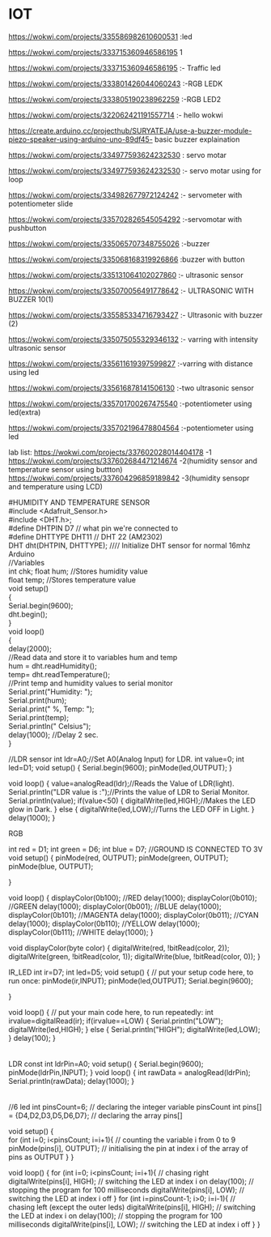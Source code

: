 # IOT

https://wokwi.com/projects/335586982610600531 :led

https://wokwi.com/projects/333715360946586195   1

https://wokwi.com/projects/333715360946586195 :- Traffic led<br> 

https://wokwi.com/projects/333801426044060243  :-RGB LEDK<br> 

https://wokwi.com/projects/333805190238962259  :-RGB LED2<br>

https://wokwi.com/projects/322062421191557714 :- hello wokwi<br>

https://create.arduino.cc/projecthub/SURYATEJA/use-a-buzzer-module-piezo-speaker-using-arduino-uno-89df45- basic buzzer explaination<br>

https://wokwi.com/projects/334977593624232530 : servo motar 

https://wokwi.com/projects/334977593624232530  :-    servo motar using for loop

https://wokwi.com/projects/334982677972124242  :- servometer with potentiometer slide 

https://wokwi.com/projects/335702826545054292  :-servomotar with pushbutton

https://wokwi.com/projects/335065707348755026  :-buzzer 

https://wokwi.com/projects/335068168319926866  :buzzer with button 

https://wokwi.com/projects/335131064102027860 :- ultrasonic sensor 

https://wokwi.com/projects/335070056491778642  :- ULTRASONIC WITH BUZZER 10(1)
 
https://wokwi.com/projects/335585334716793427   :- Ultrasonic with buzzer (2)

https://wokwi.com/projects/335075055329346132   :- varring with intensity ultrasonic sensor

https://wokwi.com/projects/335611619397599827 :-varring with distance using led

https://wokwi.com/projects/335616878141506130  :-two ultrasonic sensor

https://wokwi.com/projects/335701700267475540  :-potentiometer using led(extra)

https://wokwi.com/projects/335702196478804564  :-potentiometer using led


lab list:
https://wokwi.com/projects/337602028014404178 -1<br>
https://wokwi.com/projects/337602684471214674 -2(humidity sensor and temperature sensor using buttton)
https://wokwi.com/projects/337604296859189842 -3(humidity sensopr and temperature using LCD)<br>



#HUMIDITY AND TEMPERATURE SENSOR<br>
#include <Adafruit_Sensor.h><br>
#include <DHT.h>;<br>
#define DHTPIN D7 // what pin we're connected to<br>
#define DHTTYPE DHT11 // DHT 22 (AM2302)<br>
DHT dht(DHTPIN, DHTTYPE); //// Initialize DHT sensor for normal 16mhz Arduino<br>
//Variables<br>
int chk; float hum; //Stores humidity value<br>
float temp; //Stores temperature value<br>
void setup()<br>
{<br>
Serial.begin(9600);<br>
dht.begin();<br>
}<br>
void loop()<br>
{<br>
delay(2000);<br>
//Read data and store it to variables hum and temp<br>
hum = dht.readHumidity();<br>
temp= dht.readTemperature();<br>
//Print temp and humidity values to serial monitor<br>
Serial.print("Humidity: ");<br>
Serial.print(hum);<br>
Serial.print(" %, Temp: ");<br>
Serial.print(temp);<br>
Serial.println(" Celsius");<br>
delay(1000); //Delay 2 sec.<br>
}<br>




//LDR sensor
int ldr=A0;//Set A0(Analog Input) for LDR.
 int value=0;
 int led=D1;
 void setup() {
 Serial.begin(9600);
 pinMode(led,OUTPUT);
 }

 void loop() {
 value=analogRead(ldr);//Reads the Value of LDR(light).
 Serial.println("LDR value is :");//Prints the value of LDR to Serial Monitor.
 Serial.println(value);
 if(value<50)
   {
     digitalWrite(led,HIGH);//Makes the LED glow in Dark.
   }
   else
   {
     digitalWrite(led,LOW);//Turns the LED OFF in Light.
   }
   delay(1000);
 }
 
 
 RGB
 
 int red = D1;
 int green = D6;
 int blue = D7;
 //GROUND IS CONNECTED TO 3V 
 void setup() {
   pinMode(red, OUTPUT);
   pinMode(green, OUTPUT);
   pinMode(blue, OUTPUT);

 }

 void loop() {
   displayColor(0b100); //RED
   delay(1000);
   displayColor(0b010); //GREEN
   delay(1000);
   displayColor(0b001); //BLUE
   delay(1000);
   displayColor(0b101); //MAGENTA
   delay(1000);
   displayColor(0b011); //CYAN
   delay(1000);
   displayColor(0b110); //YELLOW
   delay(1000);
   displayColor(0b111); //WHITE
   delay(1000);
 }

 void displayColor(byte color) {
   digitalWrite(red, !bitRead(color, 2));
   digitalWrite(green, !bitRead(color, 1));
   digitalWrite(blue, !bitRead(color, 0));
 }


IR_LED
  int ir=D7;
 int led=D5;
 void setup() {
   // put your setup code here, to run once:
   pinMode(ir,INPUT);
     pinMode(led,OUTPUT);
     Serial.begin(9600);

 }

 void loop() {
   // put your main code here, to run repeatedly:
   int irvalue=digitalRead(ir);
   if(irvalue==LOW)
   {
     Serial.println("LOW");
     digitalWrite(led,HIGH);
   }
   else
   {
     Serial.println("HIGH");
     digitalWrite(led,LOW);
   }
 delay(100);
 }
</br>
</br>
</br>
     LDR
     const int ldrPin=A0;
     void setup() {
       Serial.begin(9600);
       pinMode(ldrPin,INPUT);
     }
     void loop() {
       int rawData = analogRead(ldrPin);   
       Serial.println(rawData);
       delay(1000);
     }
</br>
</br>
</br>
//6 led
   int pinsCount=6;                        // declaring the integer variable pinsCount
   int pins[] = {D4,D2,D3,D5,D6,D7};          // declaring the array pins[]

   void setup() {                
     for (int i=0; i<pinsCount; i=i+1){    // counting the variable i from 0 to 9
       pinMode(pins[i], OUTPUT);            // initialising the pin at index i of the array of pins as OUTPUT
     }
   }

   void loop() {
     for (int i=0; i<pinsCount; i=i+1){    // chasing right
       digitalWrite(pins[i], HIGH);         // switching the LED at index i on
       delay(100);                          // stopping the program for 100 milliseconds
       digitalWrite(pins[i], LOW);          // switching the LED at index i off
     }
    for (int i=pinsCount-1; i>0; i=i-1){   // chasing left (except the outer leds)
       digitalWrite(pins[i], HIGH);         // switching the LED at index i on
       delay(100);                          // stopping the program for 100 milliseconds
     digitalWrite(pins[i], LOW);          // switching the LED at index i off
    }
   }
</br>
